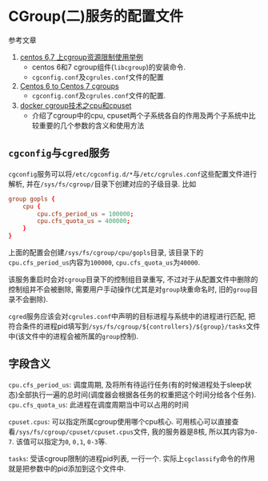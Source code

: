 # CGroup(二)服务的配置文件

参考文章

1. [centos 6,7 上cgroup资源限制使用举例](https://blog.csdn.net/lanyang123456/article/details/81414198)
    - centos 6和7 cgroup组件(`libcgroup`)的安装命令.
    - `cgconfig.conf`及`cgrules.conf`文件的配置
2. [Centos 6 to Centos 7 cgroups](https://serverfault.com/questions/742752/centos-6-to-centos-7-cgroups)
    - `cgconfig.conf`及`cgrules.conf`文件的配置.
3. [docker cgroup技术之cpu和cpuset](https://www.cnblogs.com/charlieroro/p/10281469.html)
    - 介绍了cgroup中的cpu, cpuset两个子系统各自的作用及两个子系统中比较重要的几个参数的含义和使用方法

## `cgconfig`与`cgred`服务

`cgconfig`服务可以将`/etc/cgconfig.d/*`与`/etc/cgrules.conf`这些配置文件进行解析, 并在`/sys/fs/cgroup/`目录下创建对应的子级目录. 比如

```conf
group gopls {
    cpu {
        cpu.cfs_period_us = 100000;
        cpu.cfs_quota_us = 400000;
    }
}
```

上面的配置会创建`/sys/fs/cgroup/cpu/gopls`目录, 该目录下的`cpu.cfs_period_us`内容为`100000`, `cpu.cfs_quota_us`为`40000`.

该服务重启时会对`cgroup`目录下的控制组目录重写, 不过对于从配置文件中删除的控制组并不会被删除, 需要用户手动操作(尤其是对`group`块重命名时, 旧的`group`目录不会删除).

`cgred`服务应该会对`cgrules.conf`中声明的目标进程与系统中的进程进行匹配, 把符合条件的进程pid填写到`/sys/fs/cgroup/${controllers}/${group}/tasks`文件中(该文件中的进程会被所属的`group`控制).

## 字段含义

`cpu.cfs_period_us`: 调度周期, 及将所有待运行任务(有的时候进程处于sleep状态)全部执行一遍的总时间(调度器会根据各任务的权重把这个时间分给各个任务).
`cpu.cfs_quota_us`: 此进程在调度周期当中可以占用的时间

`cpuset.cpus`: 可以指定所属cgroup使用哪个cpu核心. 可用核心可以直接查看`/sys/fs/cgroup/cpuset/cpuset.cpus`文件, 我的服务器是8核, 所以其内容为`0-7`. 该值可以指定为`0`, `0,1`, `0-3`等.

`tasks`: 受该cgroup限制的进程pid列表, 一行一个. 实际上`cgclassify`命令的作用就是把参数中的pid添加到这个文件中.
